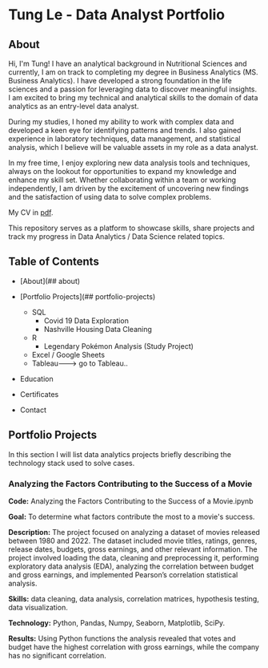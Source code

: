 # Tung Le - Data Analyst Portfolio

## About

Hi, I'm Tung! I have an analytical background in Nutritional Sciences and currently, I am on track to completing my degree in Business Analytics (MS. Business Analytics). I have developed a strong foundation in the life sciences and a passion for leveraging data to discover meaningful insights. I am excited to bring my technical and analytical skills to the domain of data analytics as an entry-level data analyst.

During my studies, I honed my ability to work with complex data and developed a keen eye for identifying patterns and trends. I also gained experience in laboratory techniques, data management, and statistical analysis, which I believe will be valuable assets in my role as a data analyst.

In my free time, I enjoy exploring new data analysis tools and techniques, always on the lookout for opportunities to expand my knowledge and enhance my skill set. Whether collaborating within a team or working independently, I am driven by the excitement of uncovering new findings and the satisfaction of using data to solve complex problems.

My CV in [pdf](TungLe_resume.pdf).

This repository serves as a platform to showcase skills, share projects and track my progress in Data Analytics / Data Science related topics.

## Table of Contents

- [About](## about)

- [Portfolio Projects](## portfolio-projects)
  - SQL
    - Covid 19 Data Exploration
    - Nashville Housing Data Cleaning
  - R
    - Legendary Pokémon Analysis (Study Project)
  - Excel / Google Sheets
  - Tableau---> go to Tableau..
  
- Education

- Certificates

- Contact

## Portfolio Projects
In this section I will list data analytics projects briefly describing the technology stack used to solve cases.

### Analyzing the Factors Contributing to the Success of a Movie
**Code:** Analyzing the Factors Contributing to the Success of a Movie.ipynb

**Goal:** To determine what factors contribute the most to a movie's success.

**Description:** The project focused on analyzing a dataset of movies released between 1980 and 2022. The dataset included movie titles, ratings, genres, release dates, budgets, gross earnings, and other relevant information. The project involved loading the data, cleaning and preprocessing it, performing exploratory data analysis (EDA), analyzing the correlation between budget and gross earnings, and implemented Pearson’s correlation statistical analysis.

**Skills:** data cleaning, data analysis, correlation matrices, hypothesis testing, data visualization.

**Technology:** Python, Pandas, Numpy, Seaborn, Matplotlib, SciPy.

**Results:** Using Python functions the analysis revealed that votes and budget have the highest correlation with gross earnings, while the company has no significant correlation.

